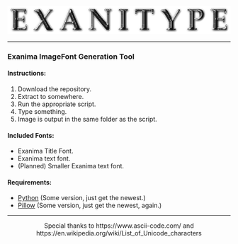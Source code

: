 <p align="center"><img src="https://github.com/YewYew/Exanitype/blob/main/exanitype.png"/></p>
<hr>
<h3>Exanima ImageFont Generation Tool</h3>
<h4>Instructions:</h4>
<ol>
  <li>Download the repository.</li>
  <li>Extract to somewhere.</li>
  <li>Run the appropriate script.</li>
  <li>Type something.</li>
  <li>Image is output in the same folder as the script.</li>
</ol>
<h4>Included Fonts:</h4>
<ul>
  <li>Exanima Title Font.</li>
  <li>Exanima text font.</li>
  <li>(Planned) Smaller Exanima text font.</li>
</ul>
<h4>Requirements:</h4>
<ul>
  <li><a href="https://www.python.org/">Python</a> (Some version, just get the newest.)</li>
  <li><a href="https://pypi.org/project/Pillow/">Pillow</a> (Some version, just get the newest, again.)</li>
</ul>
<hr>
<p align="center">
Special thanks to https://www.ascii-code.com/ and https://en.wikipedia.org/wiki/List_of_Unicode_characters
</p>
